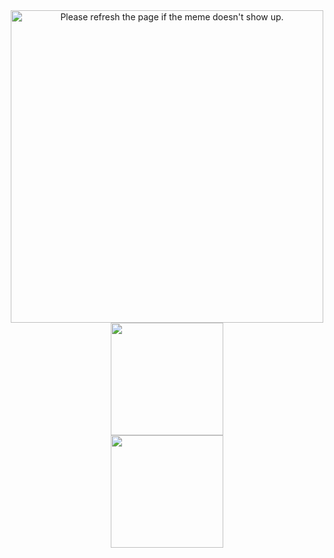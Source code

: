 

<div align="center">
  <img src='https://random-memer.herokuapp.com/' width="500" title="Meme" alt="Please refresh the page if the meme doesn't show up." display="block" margin="0 auto">
</div>
  
<div align="center">
 <img height="180em" src="https://github-readme-stats.vercel.app/api?username=palmaxp&show_icons=true&theme=dracula&include_all_commits=true&count_private=true"/>
</div>
<div align="center">
  <img height="180em" src="https://github-readme-stats.vercel.app/api/top-langs/?username=palmaxp&layout=compact&langs_count=7&theme=dracula"/>
</div>
  
